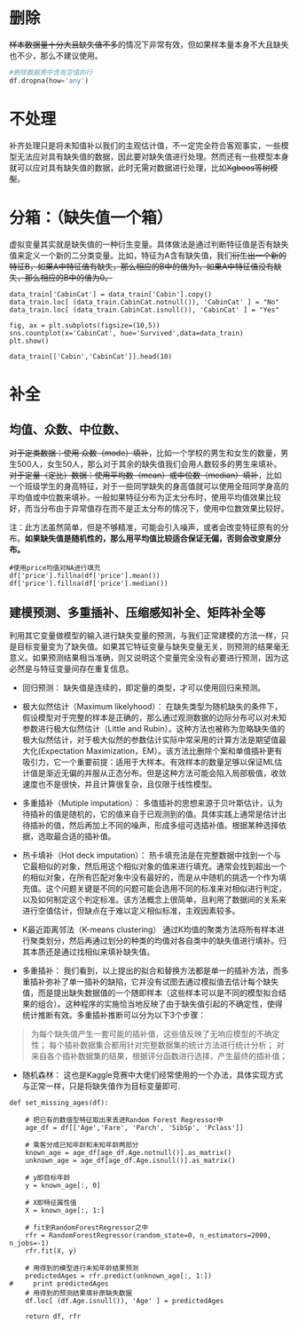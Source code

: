# 删除
~~样本数据量十分大且缺失值不多~~的情况下非常有效，但如果样本量本身不大且缺失也不少，那么不建议使用。
```python
#删除数据表中含有空值的行
df.dropna(how='any')
```

# 不处理
补齐处理只是将未知值补以我们的主观估计值，不一定完全符合客观事实，一些模型无法应对具有缺失值的数据，因此要对缺失值进行处理。然而还有一些模型本身就可以应对具有缺失值的数据，此时无需对数据进行处理，比如~~Xgboos等树模型~~。


# 分箱：（缺失值一个箱）
虚拟变量其实就是缺失值的一种衍生变量。具体做法是通过判断特征值是否有缺失值来定义一个新的二分类变量。比如，特征为A含有缺失值，我们~~衍生出一个新的特征B，如果A中特征值有缺失，那么相应的B中的值为1，如果A中特征值没有缺失，那么相应的B中的值为0。~~
```
data_train['CabinCat'] = data_train['Cabin'].copy()
data_train.loc[ (data_train.CabinCat.notnull()), 'CabinCat' ] = "No"
data_train.loc[ (data_train.CabinCat.isnull()), 'CabinCat' ] = "Yes"

fig, ax = plt.subplots(figsize=(10,5))
sns.countplot(x='CabinCat', hue='Survived',data=data_train)
plt.show()
```
```data_train[['Cabin','CabinCat']].head(10)```

# 补全
## 均值、众数、中位数、

~~对于定类数据：使用 众数（mode）填补~~，比如一个学校的男生和女生的数量，男生500人，女生50人，那么对于其余的缺失值我们会用人数较多的男生来填补。
~~对于定量（定比）数据：使用平均数（mean）或中位数（median）填补~~，比如一个班级学生的身高特征，对于一些同学缺失的身高值就可以使用全班同学身高的平均值或中位数来填补。一般如果特征分布为正太分布时，使用平均值效果比较好，而当分布由于异常值存在而不是正太分布的情况下，使用中位数效果比较好。

注：此方法虽然简单，但是不够精准，可能会引入噪声，或者会改变特征原有的分布。**如果缺失值是随机性的，那么用平均值比较适合保证无偏，否则会改变原分布。**
```
#使用price均值对NA进行填充
df['price'].fillna(df['price'].mean())
df['price'].fillna(df['price'].median())
```

## 建模预测、多重插补、压缩感知补全、矩阵补全等

利用其它变量做模型的输入进行缺失变量的预测，与我们正常建模的方法一样，只是目标变量变为了缺失值。如果其它特征变量与缺失变量无关，则预测的结果毫无意义。如果预测结果相当准确，则又说明这个变量完全没有必要进行预测，因为这必然是与特征变量间存在重复信息。
- 回归预测：
缺失值是连续的，即定量的类型，才可以使用回归来预测。

- 极大似然估计（Maximum likelyhood）：
在缺失类型为随机缺失的条件下，假设模型对于完整的样本是正确的，那么通过观测数据的边际分布可以对未知参数进行极大似然估计（Little and Rubin）。这种方法也被称为忽略缺失值的极大似然估计，对于极大似然的参数估计实际中常采用的计算方法是期望值最大化(Expectation Maximization，EM）。该方法比删除个案和单值插补更有吸引力，它一个重要前提：适用于大样本。有效样本的数量足够以保证ML估计值是渐近无偏的并服从正态分布。但是这种方法可能会陷入局部极值，收敛速度也不是很快，并且计算很复杂，且仅限于线性模型。
- 多重插补（Mutiple imputation）：
多值插补的思想来源于贝叶斯估计，认为待插补的值是随机的，它的值来自于已观测到的值。具体实践上通常是估计出待插补的值，然后再加上不同的噪声，形成多组可选插补值。根据某种选择依据，选取最合适的插补值。 
- 热卡填补（Hot deck imputation）：
热卡填充法是在完整数据中找到一个与它最相似的对象，然后用这个相似对象的值来进行填充。通常会找到超出一个的相似对象，在所有匹配对象中没有最好的，而是从中随机的挑选一个作为填充值。这个问题关键是不同的问题可能会选用不同的标准来对相似进行判定，以及如何制定这个判定标准。该方法概念上很简单，且利用了数据间的关系来进行空值估计，但缺点在于难以定义相似标准，主观因素较多。
- K最近距离邻法（K-means clustering）
通过K均值的聚类方法将所有样本进行聚类划分，然后再通过划分的种类的均值对各自类中的缺失值进行填补。归其本质还是通过找相似来填补缺失值。

- 多重插补：
我们看到，以上提出的拟合和替换方法都是单一的插补方法，而多重插补弥补了单一插补的缺陷，它并没有试图去通过模拟值去估计每个缺失值，而是提出缺失数据值的一个随即样本（这些样本可以是不同的模型拟合结果的组合）。这种程序的实施恰当地反映了由于缺失值引起的不确定性，使得统计推断有效。多重插补推断可以分为以下3个步骤：
>为每个缺失值产生一套可能的插补值，这些值反映了无响应模型的不确定性；
>每个插补数据集合都用针对完整数据集的统计方法进行统计分析；
>对来自各个插补数据集的结果，根据评分函数进行选择，产生最终的插补值；


- 随机森林：
这也是Kaggle竞赛中大佬们经常使用的一个办法，具体实现方式与正常一样，只是将缺失值作为目标变量即可.
```
def set_missing_ages(df):

    # 把已有的数值型特征取出来丢进Random Forest Regressor中
    age_df = df[['Age','Fare', 'Parch', 'SibSp', 'Pclass']]

    # 乘客分成已知年龄和未知年龄两部分
    known_age = age_df[age_df.Age.notnull()].as_matrix()
    unknown_age = age_df[age_df.Age.isnull()].as_matrix()

    # y即目标年龄
    y = known_age[:, 0]

    # X即特征属性值
    X = known_age[:, 1:]

    # fit到RandomForestRegressor之中
    rfr = RandomForestRegressor(random_state=0, n_estimators=2000, n_jobs=-1)
    rfr.fit(X, y)

    # 用得到的模型进行未知年龄结果预测
    predictedAges = rfr.predict(unknown_age[:, 1:])
#     print predictedAges
    # 用得到的预测结果填补原缺失数据
    df.loc[ (df.Age.isnull()), 'Age' ] = predictedAges 

    return df, rfr
```

